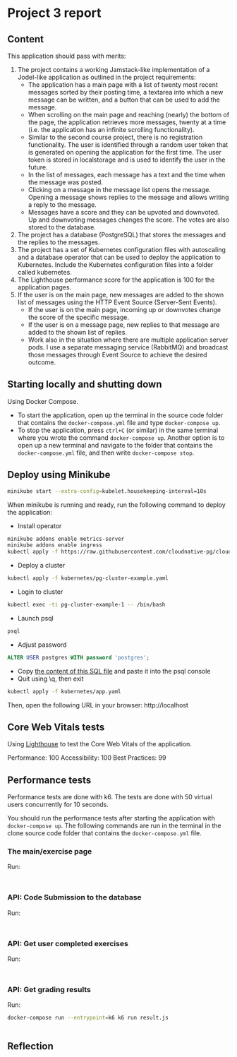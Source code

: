 # Project 3 report
## Content

This application should pass with merits:
1. The project contains a working Jamstack-like implementation of a Jodel-like application as outlined in the project requirements:
   - The application has a main page with a list of twenty most recent messages sorted by their posting time, a textarea into which a new message can be written, and a button that can be used to add the message.
   - When scrolling on the main page and reaching (nearly) the bottom of the page, the application retrieves more messages, twenty at a time (i.e. the application has an infinite scrolling functionality).
   - Similar to the second course project, there is no registration functionality. The user is identified through a random user token that is generated on opening the application for the first time. The user token is stored in localstorage and is used to identify the user in the future.
   - In the list of messages, each message has a text and the time when the message was posted.
   - Clicking on a message in the message list opens the message. Opening a message shows replies to the message and allows writing a reply to the message.
   - Messages have a score and they can be upvoted and downvoted. Up and downvoting messages changes the score. The votes are also stored to the database.
2. The project has a database (PostgreSQL) that stores the messages and the replies to the messages.
3. The project has a set of Kubernetes configuration files with autoscaling and a database operator that can be used to deploy the application to Kubernetes. Include the Kubernetes configuration files into a folder called kubernetes.
4. The Lighthouse performance score for the application is 100 for the application pages.
5. If the user is on the main page, new messages are added to the shown list of messages using the HTTP Event Source (Server-Sent Events).
   - If the user is on the main page, incoming up or downvotes change the score of the specific message.
   - If the user is on a message page, new replies to that message are added to the shown list of replies.
   - Work also in the situation where there are multiple application server pods. I use a separate messaging service (RabbitMQ) and broadcast those messages through Event Source to achieve the desired outcome.

## Starting locally and shutting down

Using Docker Compose.

- To start the application, open up the terminal in the source code folder that
  contains the `docker-compose.yml` file and type `docker-compose up`.
- To stop the application, press `ctrl+C` (or similar) in the same terminal
  where you wrote the command `docker-compose up`. Another option is to open up
  a new terminal and navigate to the folder that contains the
  `docker-compose.yml` file, and then write `docker-compose stop`.

## Deploy using Minikube
```bash
minikube start --extra-config=kubelet.housekeeping-interval=10s
```
When minikube is running and ready, run the following command to deploy the application:
- Install operator
```bash
minikube addons enable metrics-server
minikube addons enable ingress
kubectl apply -f https://raw.githubusercontent.com/cloudnative-pg/cloudnative-pg/release-1.18/releases/cnpg-1.18.0.yaml
```
- Deploy a cluster
```bash
kubectl apply -f kubernetes/pg-cluster-example.yaml
```
- Login to cluster
```bash
kubectl exec -ti pg-cluster-example-1 -- /bin/bash
```
- Launch psql
```bash
psql
```
- Adjust password
```SQL
ALTER USER postgres WITH password 'postgres';
```
- Copy [the content of this SQL file](flyway/sql/V1___initial_schema.sql) and paste it into the psql console
- Quit using \q, then exit

```bash
kubectl apply -f kubernetes/app.yaml
```

Then, open the following URL in your browser: http://localhost

## Core Web Vitals tests
Using [Lighthouse](https://developers.google.com/web/tools/lighthouse) to test the Core Web Vitals of the application.

Performance: 100
Accessibility: 100
Best Practices: 99

## Performance tests
Performance tests are done with k6. The tests are done with 50 virtual users concurrently for 10 seconds.

You should run the performance tests after starting the application with `docker-compose up`. The following commands are run in the terminal in the clone source code folder that contains the `docker-compose.yml` file.

### The main/exercise page
Run:
```bash

```

```logs

```
### API: Code Submission to the database
Run:
```bash

```

```logs

```
### API: Get user completed exercises
Run:
```bash

```

```logs

```
### API: Get grading results
Run:
```bash
docker-compose run --entrypoint=k6 k6 run result.js
```

```logs

```

## Reflection

